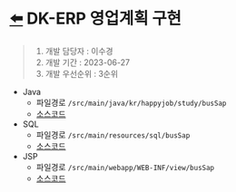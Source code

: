 # [⬅️](../README.md) DK-ERP 영업계획 구현

> 1. 개발 담당자 : 이수경
> 2. 개발 기간 : 2023-06-27
> 3. 개발 우선순위 : 3순위



- Java
  - 파일경로 `/src/main/java/kr/happyjob/study/busSap`
  - [소스코드](../src/main/java/kr/happyjob/study/busSap)
- SQL
  - 파일경로 `/src/main/resources/sql/busSap`
  - [소스코드](../src/main/resources/sql/busSap)
- JSP
  - 파일경로 `/src/main/webapp/WEB-INF/view/busSap`
  - [소스코드](../src/main/webapp/WEB-INF/view/busSap)

